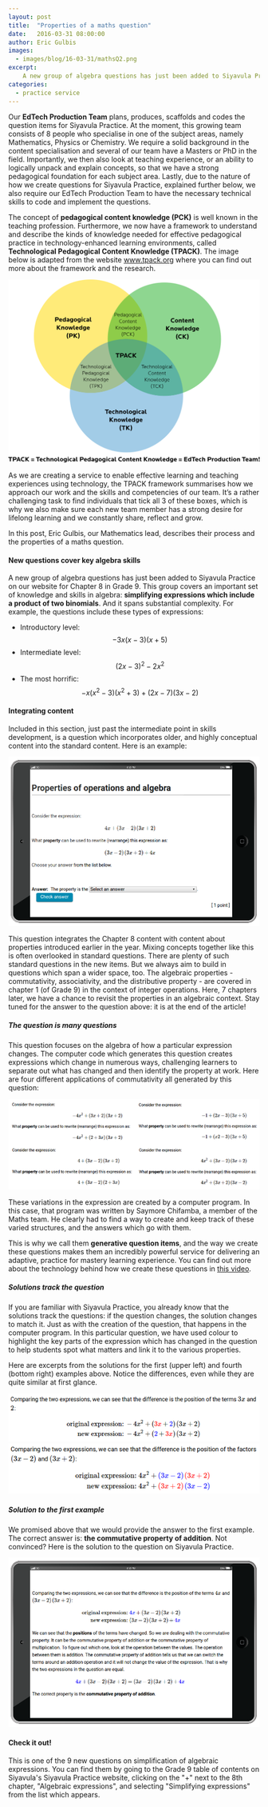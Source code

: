 ```yaml
---
layout: post
title:  "Properties of a maths question"
date:   2016-03-31 08:00:00
author: Eric Gulbis
images:
  - images/blog/16-03-31/mathsQ2.png
excerpt:
    A new group of algebra questions has just been added to Siyavula Practice for Chapter 8 in Grade 9. This group covers an important set of knowledge and skills - simplifying expressions which include a product of two binomials. And it spans substantial complexity.
categories:
  - practice service
---
```

Our **EdTech Production Team** plans, produces, scaffolds and codes the question items for Siyavula Practice. At the moment, this growing team consists of 8 people who specialise in one of the subject areas, namely Mathematics, Physics or Chemistry. We require a solid background in the content specialisation and several of our team have a Masters or PhD in the field. Importantly, we then also look at teaching experience, or an ability to logically unpack and explain concepts, so that we have a strong pedagogical foundation for each subject area. Lastly, due to the nature of how we create questions for Siyavula Practice, explained further below, we also require our EdTech Production Team to have the necessary technical skills to code and implement the questions.

The concept of **pedagogical content knowledge (PCK)** is well known in the teaching profession. Furthermore, we now have a framework to understand and describe the kinds of knowledge needed for effective pedagogical practice in technology-enhanced learning environments, called **Technological Pedagogical Content Knowledge (TPACK)**. The image below is adapted from the website <a href='http://www.tpack.org'>www.tpack.org</a> where you can find out more about the framework and the research.

<img src="/images/blog/16-03-31/TPACK_siyavula.png">

As we are creating a service to enable effective learning and teaching experiences using technology, the TPACK framework summarises how we approach our work and the skills and competencies of our team. It’s a rather challenging task to find individuals that tick all 3 of these boxes, which is why we also make sure each new team member has a strong desire for lifelong learning and we constantly share, reflect and grow.

In this post, Eric Gulbis, our Mathematics lead, describes their process and the properties of a maths question.

#### New questions cover key algebra skills

A new group of algebra questions has just been added to Siyavula Practice on our website for Chapter 8 in Grade 9. This group covers an important set of knowledge and skills in algebra: **simplifying expressions which include a product of two binomials**. And it spans substantial complexity. For example, the questions include these types of expressions:

   - Introductory level:
   $$-3x(x - 3)(x + 5)$$
   - Intermediate level:
   $$(2x - 3)^2 - 2x^2$$
   - The most horrific:
   $$-x(x^2 - 3)(x^{2} + 3) + (2x - 7)(3x - 2)$$

#### Integrating content

Included in this section, just past the intermediate point in skills development, is a question which incorporates older, and highly conceptual content into the standard content. Here is an example:

<img src="/images/blog/16-03-31/mathsQ.png">

This question integrates the Chapter 8 content with content about properties introduced earlier in the year. Mixing concepts together like this is often overlooked in standard questions. There are plenty of such standard questions in the new items. But we always aim to build in questions which span a wider space, too. The algebraic properties - commutativity, associativity, and the distributive property - are covered in chapter 1 (of Grade 9) in the context of integer operations. Here, 7 chapters later, we have a chance to revisit the properties in an algebraic context. Stay tuned for the answer to the question above: it is at the end of the article!

##### The question is many questions

This question focuses on the algebra of how a particular expression changes. The computer code which generates this question creates expressions which change in numerous ways, challenging learners to separate out what has changed and then identify the property at work. Here are four different applications of commutativity all generated by this question:

<img src="/images/blog/16-03-31/3254_Examples.png">

These variations in the expression are created by a computer program. In this case, that program was written by Saymore Chifamba, a member of the Maths team. He clearly had to find a way to create and keep track of these varied structures, and the answers which go with them.

This is why we call them **generative question items**, and the way we create these questions makes them an incredibly powerful service for delivering an adaptive, practice for mastery learning experience. You can find out more about the technology behind how we create these questions in <a href='https://www.youtube.com/watch?v=_Eycya8UDcI'>this video</a>.

##### Solutions track the question

If you are familiar with Siyavula Practice, you already know that the solutions track the questions: if the question changes, the solution changes to match it. Just as with the creation of the question, that happens in the computer program. In this particular question, we have used colour to highlight the key parts of the expression which has changed in the question to help students spot what matters and link it to the various properties.

Here are excerpts from the solutions for the first (upper left) and fourth (bottom right) examples above. Notice the differences, even while they are quite similar at first glance.

<img src="/images/blog/16-03-31/3254_406_Soln.png">

<img src="/images/blog/16-03-31/3254_160886_Soln.png">

##### Solution to the first example

We promised above that we would provide the answer to the first example. The correct answer is: **the commutative property of addition**. Not convinced? Here is the solution to the question on Siyavula Practice.

<img src="/images/blog/16-03-31/mathsQ_soln.png">

#### Check it out!

This is one of the 9 new questions on simplification of algebraic expressions. You can find them by going to the Grade 9 table of contents on Siyavula's Siyavula Practice website, clicking on the "+" next to the 8th chapter, "Algebraic expressions", and selecting "Simplifying expressions" from the list which appears.
